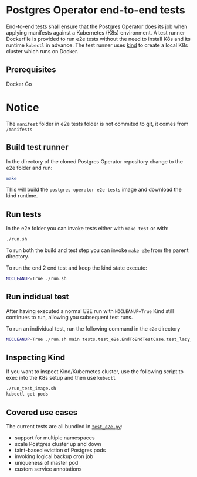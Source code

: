 # Postgres Operator end-to-end tests

End-to-end tests shall ensure that the Postgres Operator does its job when
applying manifests against a Kubernetes (K8s) environment. A test runner
Dockerfile is provided to run e2e tests without the need to install K8s and
its runtime `kubectl` in advance. The test runner uses
[kind](https://kind.sigs.k8s.io/) to create a local K8s cluster which runs on
Docker.

## Prerequisites

Docker
Go

# Notice

The `manifest` folder in e2e tests folder is not commited to git, it comes from `/manifests`

## Build test runner

In the directory of the cloned Postgres Operator repository change to the e2e
folder and run:

```bash
make
```

This will build the `postgres-operator-e2e-tests` image and download the kind
runtime.

## Run tests

In the e2e folder you can invoke tests either with `make test` or with:

```bash
./run.sh
```

To run both the build and test step you can invoke `make e2e` from the parent
directory.

To run the end 2 end test and keep the kind state execute:
```bash
NOCLEANUP=True ./run.sh
```

## Run indidual test

After having executed a normal E2E run with `NOCLEANUP=True` Kind still continues to run, allowing you subsequent test runs.

To run an individual test, run the following command in the `e2e` directory

```bash
NOCLEANUP=True ./run.sh main tests.test_e2e.EndToEndTestCase.test_lazy_spilo_upgrade
```

## Inspecting Kind

If you want to inspect Kind/Kubernetes cluster, use the following script to exec into the K8s setup and then use `kubectl`

```bash
./run_test_image.sh
kubectl get pods
```

## Covered use cases

The current tests are all bundled in [`test_e2e.py`](tests/test_e2e.py):

* support for multiple namespaces
* scale Postgres cluster up and down
* taint-based eviction of Postgres pods
* invoking logical backup cron job
* uniqueness of master pod
* custom service annotations
